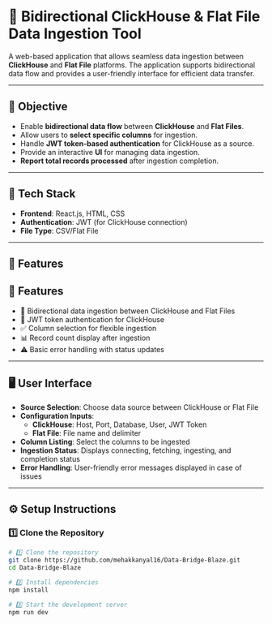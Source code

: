 # 🔁 Bidirectional ClickHouse & Flat File Data Ingestion Tool

A web-based application that allows seamless data ingestion between **ClickHouse** and **Flat File** platforms. The application supports bidirectional data flow and provides a user-friendly interface for efficient data transfer.

---

## 🎯 Objective

- Enable **bidirectional data flow** between **ClickHouse** and **Flat Files**.
- Allow users to **select specific columns** for ingestion.
- Handle **JWT token-based authentication** for ClickHouse as a source.
- Provide an interactive **UI** for managing data ingestion.
- **Report total records processed** after ingestion completion.

---

## 🧰 Tech Stack

- **Frontend**: React.js, HTML, CSS
- **Authentication**: JWT (for ClickHouse connection)
- **File Type**: CSV/Flat File

---

## 🚀 Features

## 🚀 Features

- 🔄 Bidirectional data ingestion between ClickHouse and Flat Files
- 🔐 JWT token authentication for ClickHouse
- ✅ Column selection for flexible ingestion
- 📊 Record count display after ingestion
- ⚠️ Basic error handling with status updates

---

## 🖥️ User Interface

- **Source Selection**: Choose data source between ClickHouse or Flat File
- **Configuration Inputs**:
  - **ClickHouse**: Host, Port, Database, User, JWT Token
  - **Flat File**: File name and delimiter
- **Column Listing**: Select the columns to be ingested
- **Ingestion Status**: Displays connecting, fetching, ingesting, and completion status
- **Error Handling**: User-friendly error messages displayed in case of issues

---

## ⚙️ Setup Instructions

### 1️⃣ Clone the Repository

```bash
# 1️⃣ Clone the repository
git clone https://github.com/mehakkanyal16/Data-Bridge-Blaze.git
cd Data-Bridge-Blaze

# 2️⃣ Install dependencies
npm install

# 3️⃣ Start the development server
npm run dev

